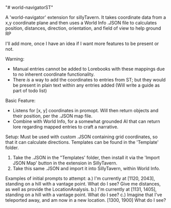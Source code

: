 "# world-navigatorST" 

A 'world-navigator' extension for sillyTavern. It takes coordinate data from a x,y coordinate plane and then uses a World Info .JSON file to calculates position, distances, direction, orientation, and field of view to help ground RP

I'll add more, once I have an idea if I want more features to be present or not.

Warning:
- Manual entries cannot be added to Lorebooks with these mappings due to no inherent coordinate functionality.
- There *is* a way to add the coordinates to entries from ST; but they would be present in plain text within any entries added (Will write a guide as part of todo list)

Basic Feature:
- Listens for [x, y] coordinates in promopt. Will then return objects and their position, per the .JSON map file.
- Combine with World Info, for a somewhat grounded AI that can return lore regarding mapped entries to craft a narrative.

Setup:
Must be used with custom .JSON containing grid coordinates, so that it can calculate directions. Templates can be found in the 'Template' folder.

1. Take the .JSON in the "Templates' folder, then install it via the 'Import JSON Map' button in the extension in SillyTavern.
2. Take this same .JSON and import it into SillyTavern, within World Info.

Examples of initial prompts to attempt:
a.) I'm currently at [1120, 2043], standing on a hill with a vantage point. What do I see? Give me distances, as well as provide the LocationAnalysis.
b.) I'm currently at [1131, 1405], standing on a hill with a vantage point. What do I see?
c.) Imagine that I've teleported away, and am now in a new location. [1300, 1900] What do I see?
